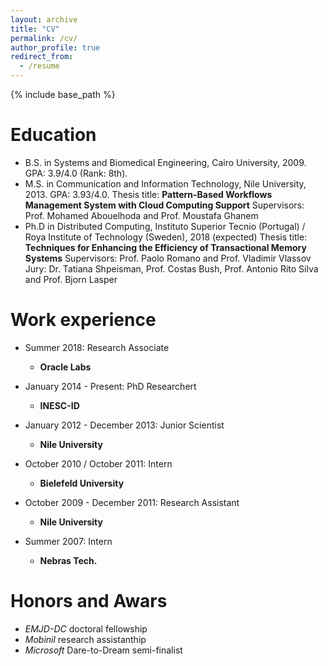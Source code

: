 ```yaml
---
layout: archive
title: "CV"
permalink: /cv/
author_profile: true
redirect_from:
  - /resume
---
```


{% include base_path %}

Education
======
* B.S. in Systems and Biomedical Engineering, Cairo University, 2009. GPA: 3.9/4.0 (Rank: 8th).
* M.S. in Communication and Information Technology, Nile University, 2013. GPA: 3.93/4.0.
	Thesis title: **Pattern-Based Workflows Management System with Cloud Computing Support**
	Supervisors: Prof. Mohamed Abouelhoda and Prof. Moustafa Ghanem
* Ph.D in Distributed Computing, Instituto Superior Tecnio (Portugal) / Roya Institute of Technology (Sweden), 2018 (expected)
	Thesis title: **Techniques for Enhancing the Efficiency of Transactional Memory Systems**
	Supervisors: Prof. Paolo Romano and Prof. Vladimir Vlassov
	Jury: Dr. Tatiana Shpeisman, Prof. Costas Bush, Prof. Antonio Rito Silva and Prof. Bjorn Lasper 

Work experience
======
* Summer 2018: Research Associate
  * **Oracle Labs**

* January 2014 - Present: PhD Researchert
  * **INESC-ID**
 
* January 2012 - December 2013: Junior Scientist
  * **Nile University**

* October 2010 / October 2011: Intern
  * **Bielefeld University**

* October 2009 - December 2011: Research Assistant
  * **Nile University**

* Summer 2007: Intern
  * **Nebras Tech.**
 
Honors and Awars
======
* *EMJD-DC* doctoral fellowship
* *Mobinil* research assistanthip
* *Microsoft* Dare-to-Dream semi-finalist

